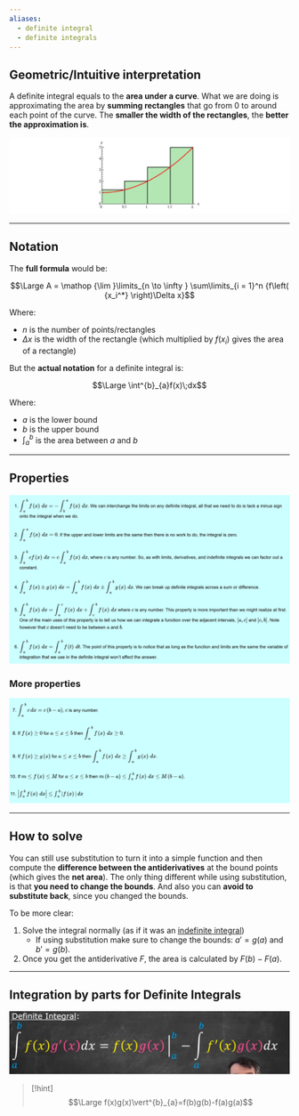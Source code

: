 ```yaml
---
aliases:
  - definite integral
  - definite integrals
---
```

## Geometric/Intuitive interpretation

A definite integral equals to the **area under a curve**.
What we are doing is approximating the area by **summing rectangles** that go from 0 to around each point of the curve.
The **smaller the width of the rectangles**, the **better the approximation is**.

![](../z_images/Pasted%20image%2020250427141302.png)

---

## Notation

The **full formula** would be:

$$\Large A = \mathop {\lim }\limits_{n \to \infty } \sum\limits_{i = 1}^n {f\left( {x_i^*} \right)\Delta x}$$

Where:
- $n$ is the number of points/rectangles
- $\Delta x$ is the width of the rectangle (which multiplied by $f(x_i)$ gives the area of a rectangle)


But the **actual notation** for a definite integral is:

$$\Large \int^{b}_{a}f(x)\;dx$$

Where:
- $a$ is the lower bound
- $b$ is the upper bound
- $\int^{b}_{a}$ is the area between $a$ and $b$

---

## Properties

![](../z_images/Pasted%20image%2020250427141332.png)

### More properties

![](../z_images/Pasted%20image%2020250427143328.png)

---

## How to solve

You can still use substitution to turn it into a simple function and then compute the **difference between the antiderivatives** at the bound points (which gives the **net area**).
The only thing different while using substitution, is that **you need to change the bounds**.
And also you can **avoid to substitute back**, since you changed the bounds.

To be more clear:
1) Solve the integral normally (as if it was an [indefinite integral](4.%20Indefinite%20Integrals.md))
	- If using substitution make sure to change the bounds:  $a'=g(a)$ and $b'=g(b)$.
2) Once you get the antiderivative $F$, the area is calculated by $F(b)-F(a)$.

---

## Integration by parts for Definite Integrals

![](../z_images/Pasted%20image%2020250507091724.png)

> [!hint]
> $$\Large f(x)g(x)\vert^{b}_{a}=f(b)g(b)-f(a)g(a)$$
